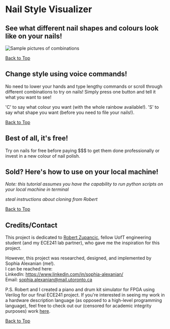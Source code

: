 # Nail Style Visualizer

## See what different nail shapes and colours look like on your nails!

![Sample pictures of combinations](assets/Data_Flowchart.png)

[Back to Top](#nail-style-visualizer)

## Change style using voice commands!

No need to lower your hands and type lengthy commands or scroll through different combinations to try on nails! Simply press one button and tell it what you want to see!

'C' to say what colour you want (with the whole rainbow available!).
'S' to say what shape you want (before you need to file your nails!).

[Back to Top](#nail-style-visualizer)

## Best of all, it's free!

Try on nails for free before paying $$$ to get them done professionally or invest in a new colour of nail polish.

## Sold? Here's how to use on your local machine!

*Note: this tutorial assumes you have the capability to run python scripts on your local machine in terminal*

*steal instructions about cloning from Robert*

[Back to Top](#nail-style-visualizer)

## Credits/Contact

This project is dedicated to [Robert Zupancic](https://www.linkedin.com/in/robert-zupancic/), fellow UofT engineering student (and my ECE241 lab partner), who gave me the inspiration for this project.

However, this project was researched, designed, and implemented by Sophia Alexanian (me!).    
I can be reached here:  
LinkedIn: https://www.linkedin.com/in/sophia-alexanian/   
Email: sophia.alexanian@mail.utoronto.ca

P.S. Robert and I created a piano and drum kit simulator for FPGA using Verilog for our final ECE241 project. If you're interested in seeing my work in a hardware description language (as opposed to a high-level programming language), feel free to check out our (censored for academic integrity purposes) work [here](https://github.com/RoZ4/Pianissimo-for-the-FPGA).

[Back to Top](#nail-style-visualizer)

